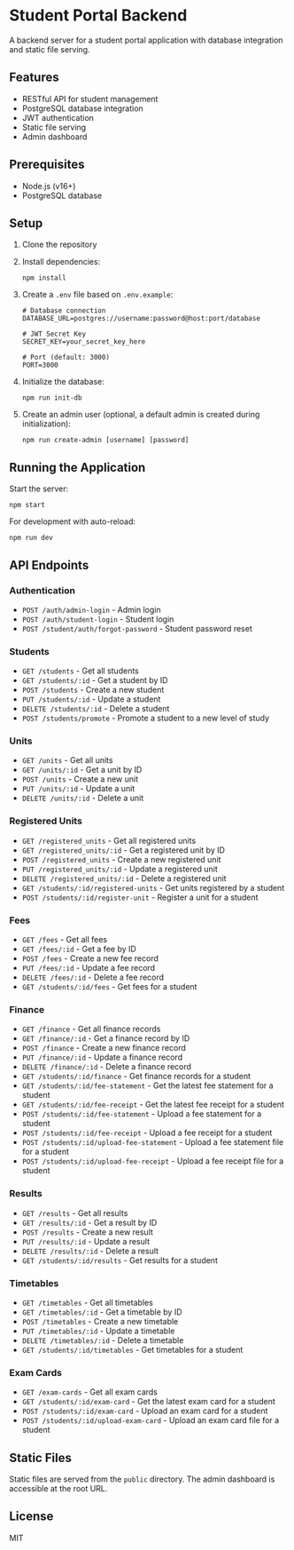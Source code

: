 # Student Portal Backend

A backend server for a student portal application with database integration and static file serving.

## Features

- RESTful API for student management
- PostgreSQL database integration
- JWT authentication
- Static file serving
- Admin dashboard

## Prerequisites

- Node.js (v16+)
- PostgreSQL database

## Setup

1. Clone the repository
2. Install dependencies:
   ```
   npm install
   ```
3. Create a `.env` file based on `.env.example`:
   ```
   # Database connection
   DATABASE_URL=postgres://username:password@host:port/database
   
   # JWT Secret Key
   SECRET_KEY=your_secret_key_here
   
   # Port (default: 3000)
   PORT=3000
   ```

4. Initialize the database:
   ```
   npm run init-db
   ```

5. Create an admin user (optional, a default admin is created during initialization):
   ```
   npm run create-admin [username] [password]
   ```

## Running the Application

Start the server:
```
npm start
```

For development with auto-reload:
```
npm run dev
```

## API Endpoints

### Authentication
- `POST /auth/admin-login` - Admin login
- `POST /auth/student-login` - Student login
- `POST /student/auth/forgot-password` - Student password reset

### Students
- `GET /students` - Get all students
- `GET /students/:id` - Get a student by ID
- `POST /students` - Create a new student
- `PUT /students/:id` - Update a student
- `DELETE /students/:id` - Delete a student
- `POST /students/promote` - Promote a student to a new level of study

### Units
- `GET /units` - Get all units
- `GET /units/:id` - Get a unit by ID
- `POST /units` - Create a new unit
- `PUT /units/:id` - Update a unit
- `DELETE /units/:id` - Delete a unit

### Registered Units
- `GET /registered_units` - Get all registered units
- `GET /registered_units/:id` - Get a registered unit by ID
- `POST /registered_units` - Create a new registered unit
- `PUT /registered_units/:id` - Update a registered unit
- `DELETE /registered_units/:id` - Delete a registered unit
- `GET /students/:id/registered-units` - Get units registered by a student
- `POST /students/:id/register-unit` - Register a unit for a student

### Fees
- `GET /fees` - Get all fees
- `GET /fees/:id` - Get a fee by ID
- `POST /fees` - Create a new fee record
- `PUT /fees/:id` - Update a fee record
- `DELETE /fees/:id` - Delete a fee record
- `GET /students/:id/fees` - Get fees for a student

### Finance
- `GET /finance` - Get all finance records
- `GET /finance/:id` - Get a finance record by ID
- `POST /finance` - Create a new finance record
- `PUT /finance/:id` - Update a finance record
- `DELETE /finance/:id` - Delete a finance record
- `GET /students/:id/finance` - Get finance records for a student
- `GET /students/:id/fee-statement` - Get the latest fee statement for a student
- `GET /students/:id/fee-receipt` - Get the latest fee receipt for a student
- `POST /students/:id/fee-statement` - Upload a fee statement for a student
- `POST /students/:id/fee-receipt` - Upload a fee receipt for a student
- `POST /students/:id/upload-fee-statement` - Upload a fee statement file for a student
- `POST /students/:id/upload-fee-receipt` - Upload a fee receipt file for a student

### Results
- `GET /results` - Get all results
- `GET /results/:id` - Get a result by ID
- `POST /results` - Create a new result
- `PUT /results/:id` - Update a result
- `DELETE /results/:id` - Delete a result
- `GET /students/:id/results` - Get results for a student

### Timetables
- `GET /timetables` - Get all timetables
- `GET /timetables/:id` - Get a timetable by ID
- `POST /timetables` - Create a new timetable
- `PUT /timetables/:id` - Update a timetable
- `DELETE /timetables/:id` - Delete a timetable
- `GET /students/:id/timetables` - Get timetables for a student

### Exam Cards
- `GET /exam-cards` - Get all exam cards
- `GET /students/:id/exam-card` - Get the latest exam card for a student
- `POST /students/:id/exam-card` - Upload an exam card for a student
- `POST /students/:id/upload-exam-card` - Upload an exam card file for a student

## Static Files

Static files are served from the `public` directory. The admin dashboard is accessible at the root URL.

## License

MIT